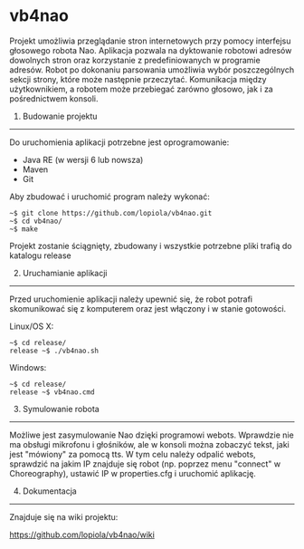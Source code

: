 vb4nao
======

Projekt umożliwia przeglądanie stron internetowych przy pomocy interfejsu głosowego robota Nao. Aplikacja pozwala na dyktowanie robotowi adresów dowolnych stron oraz korzystanie z predefiniowanych w programie adresów. Robot po dokonaniu parsowania umożliwia wybór poszczególnych sekcji strony, które może następnie przeczytać. Komunikacja między użytkownikiem, a robotem może przebiegać zarówno głosowo, jak i za pośrednictwem konsoli.

1. Budowanie projektu
---------------------

Do uruchomienia aplikacji potrzebne jest oprogramowanie:

   - Java RE (w wersji 6 lub nowsza)
   - Maven
   - Git

Aby zbudować i uruchomić program należy wykonać:

    ~$ git clone https://github.com/lopiola/vb4nao.git
    ~$ cd vb4nao/
    ~$ make

Projekt zostanie ściągnięty, zbudowany i wszystkie potrzebne pliki trafią do katalogu release


2. Uruchamianie aplikacji
-------------------------

Przed uruchomienie aplikacji należy upewnić się, że robot potrafi skomunikować się z komputerem oraz jest włączony i w stanie gotowości.

Linux/OS X:

    ~$ cd release/
    release ~$ ./vb4nao.sh
Windows:

    ~$ cd release/
    release ~$ vb4nao.cmd

3. Symulowanie robota
-------------------------

Możliwe jest zasymulowanie Nao dzięki programowi webots. Wprawdzie nie ma obsługi mikrofonu i głośników,
ale w konsoli można zobaczyć tekst, jaki jest "mówiony" za pomocą tts. W tym celu należy odpalić webots,
sprawdzić na jakim IP znajduje się robot (np. poprzez menu "connect" w Choreography), ustawić IP w properties.cfg
i uruchomić aplikację.

4. Dokumentacja
-------------------------
Znajduje się na wiki projektu:

https://github.com/lopiola/vb4nao/wiki